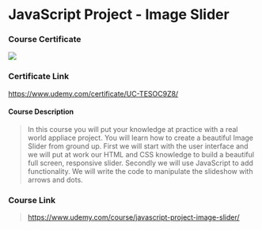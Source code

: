 # JavaScript Project - Image Slider

### Course Certificate
![](https://udemy-certificate.s3.amazonaws.com/image/UC-TESOC9Z8.jpg?l=null)

### Certificate Link
https://www.udemy.com/certificate/UC-TESOC9Z8/

#### Course Description
> In this course you will put your knowledge at practice with a real world appliace project. You will learn how to create a beautiful Image Slider from ground up. First we will start with the user interface and we will put at work our HTML and CSS knowledge to build a beautiful full screen, responsive slider. Secondly we will use JavaScript to add functionality. We will write the code to manipulate the slideshow with arrows and dots.

### Course Link
> https://www.udemy.com/course/javascript-project-image-slider/
